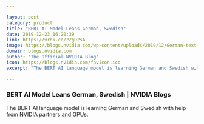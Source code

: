 ```yaml
---

layout: post
category: product
title: "BERT AI Model Leans German, Swedish"
date: 2019-12-23 16:20:39
link: https://vrhk.co/2ZgD2sA
image: https://blogs.nvidia.com/wp-content/uploads/2019/12/German-text.jpg
domain: blogs.nvidia.com
author: "The Official NVIDIA Blog"
icon: https://blogs.nvidia.com/favicon.ico
excerpt: "The BERT AI language model is learning German and Swedish with help from NVIDIA partners and GPUs."

---
```


### BERT AI Model Leans German, Swedish | NVIDIA Blogs

The BERT AI language model is learning German and Swedish with help from NVIDIA partners and GPUs.